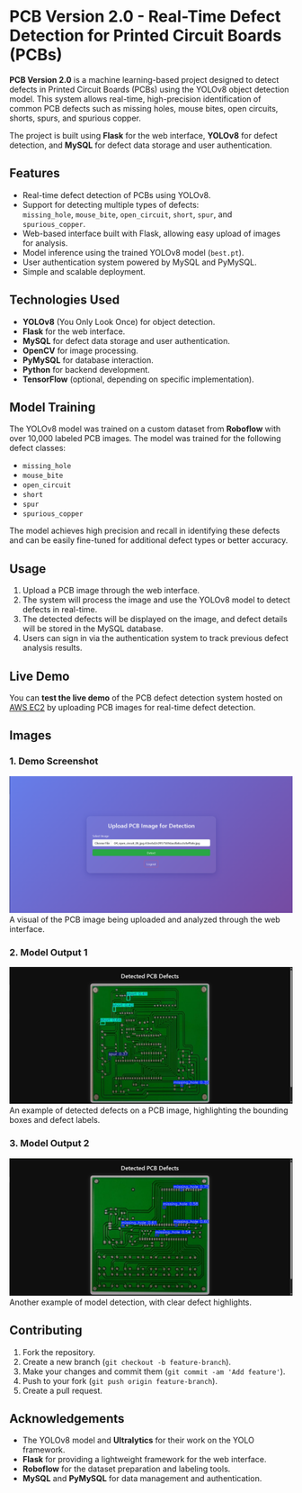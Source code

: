 # PCB Version 2.0 - Real-Time Defect Detection for Printed Circuit Boards (PCBs)

**PCB Version 2.0** is a machine learning-based project designed to detect defects in Printed Circuit Boards (PCBs) using the YOLOv8 object detection model. This system allows real-time, high-precision identification of common PCB defects such as missing holes, mouse bites, open circuits, shorts, spurs, and spurious copper.

The project is built using **Flask** for the web interface, **YOLOv8** for defect detection, and **MySQL** for defect data storage and user authentication.

## Features

- Real-time defect detection of PCBs using YOLOv8.
- Support for detecting multiple types of defects:  
  `missing_hole`, `mouse_bite`, `open_circuit`, `short`, `spur`, and `spurious_copper`.
- Web-based interface built with Flask, allowing easy upload of images for analysis.
- Model inference using the trained YOLOv8 model (`best.pt`).
- User authentication system powered by MySQL and PyMySQL.
- Simple and scalable deployment.

## Technologies Used

- **YOLOv8** (You Only Look Once) for object detection.
- **Flask** for the web interface.
- **MySQL** for defect data storage and user authentication.
- **OpenCV** for image processing.
- **PyMySQL** for database interaction.
- **Python** for backend development.
- **TensorFlow** (optional, depending on specific implementation).

## Model Training

The YOLOv8 model was trained on a custom dataset from **Roboflow** with over 10,000 labeled PCB images. The model was trained for the following defect classes:

- `missing_hole`
- `mouse_bite`
- `open_circuit`
- `short`
- `spur`
- `spurious_copper`

The model achieves high precision and recall in identifying these defects and can be easily fine-tuned for additional defect types or better accuracy.

## Usage

1. Upload a PCB image through the web interface.
2. The system will process the image and use the YOLOv8 model to detect defects in real-time.
3. The detected defects will be displayed on the image, and defect details will be stored in the MySQL database.
4. Users can sign in via the authentication system to track previous defect analysis results.

## Live Demo

You can **test the live demo** of the PCB defect detection system hosted on [AWS EC2](http://13.51.165.79:5000/) by uploading PCB images for real-time defect detection.

## Images

### 1. **Demo Screenshot**  
   ![Demo Screenshot](https://github.com/dspshiva/pcb-flask-app-2.0/blob/main/static/Screenshot%202025-04-19%20150850.png)  
   A visual of the PCB image being uploaded and analyzed through the web interface.

### 2. **Model Output 1**  
   ![Model Output 1](https://github.com/dspshiva/pcb-flask-app-2.0/blob/main/static/Screenshot%202025-04-19%20150649.png)  
   An example of detected defects on a PCB image, highlighting the bounding boxes and defect labels.

### 3. **Model Output 2**  
   ![Model Output 2](https://github.com/dspshiva/pcb-flask-app-2.0/blob/main/static/Screenshot%202025-04-19%20145653.png)  
   Another example of model detection, with clear defect highlights.

## Contributing

1. Fork the repository.
2. Create a new branch (`git checkout -b feature-branch`).
3. Make your changes and commit them (`git commit -am 'Add feature'`).
4. Push to your fork (`git push origin feature-branch`).
5. Create a pull request.


## Acknowledgements

- The YOLOv8 model and **Ultralytics** for their work on the YOLO framework.
- **Flask** for providing a lightweight framework for the web interface.
- **Roboflow** for the dataset preparation and labeling tools.
- **MySQL** and **PyMySQL** for data management and authentication.
